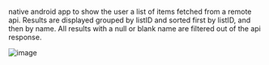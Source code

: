 ﻿native android app to show the user a list of items fetched from a remote api. Results are displayed grouped by listID and sorted first by listID, and then by name. All results with a null or blank name are filtered out of the api response.

 
![image](https://github.com/user-attachments/assets/f1ff10cf-5116-4413-b259-7b226b9b69dc)
